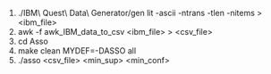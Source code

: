 1. ./IBM\ Quest\ Data\ Generator/gen lit -ascii -ntrans <n> -tlen <n> -nitems <n> > <ibm_file>
2. awk -f awk_IBM_data_to_csv <ibm_file> > <csv_file>
3. cd Asso
4. make clean MYDEF=-DASSO all
5. ./asso <csv_file> <min_sup> <min_conf>
